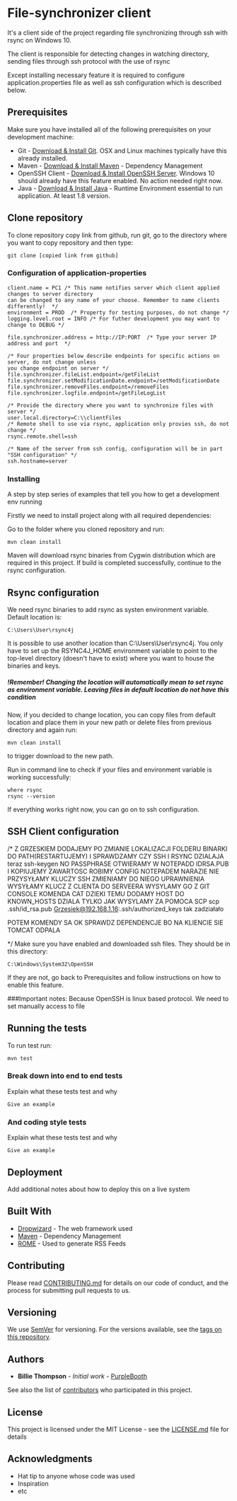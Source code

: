 # File-synchronizer client

It's a client side of the project regarding file synchronizing through ssh with rsync on Windows 10.

The client is responsible for detecting changes in watching directory, sending files through ssh protocol with the use of rsync
 

Except installing necessary feature it is required to configure application.properties file as well as ssh configuration
which is described below.

## Prerequisites
Make sure you have installed all of the following prerequisites on your development machine:
* Git - [Download & Install Git](https://git-scm.com/downloads). OSX and Linux machines typically have this already installed.
* Maven - [Download & Install Maven](https://maven.apache.org/) - Dependency Management
* OpenSSH Client - [Download & Install OpenSSH Server](https://www.bleepingcomputer.com/news/microsoft/how-to-install-the-built-in-windows-10-openssh-server/). Windows 10 should already have this feature
enabled. No action needed right now.
* Java - [Download & Install Java](https://maven.apache.org/) - Runtime Environment essential to run application. At least 1.8 version. 


## Clone repository
To clone repository copy link from github, run git, go to the directory where you want
to copy repository and then type:

```
git clone [copied link from github]
```

### Configuration of application-properties
```
client.name = PC1 /* This name notifies server which client applied changes to server directory
can be changed to any name of your choose. Remember to name clients differently!  */
environment = PROD  /* Property for testing purposes, do not change */
logging.level.root = INFO /* For futher development you may want to change to DEBUG */

file.synchronizer.address = http://IP:PORT  /* Type your server IP address and port  */

/* Four properties below describe endpoints for specific actions on server, do not change unless
you change endpoint on server */
file.synchronizer.fileList.endpoint=/getFileList
file.synchronizer.setModificationDate.endpoint=/setModificationDate
file.synchronizer.removeFiles.endpoint=/removeFiles
file.synchronizer.logfile.endpoint=/getFileLogList

/* Provide the directory where you want to synchronize files with server */
user.local.directory=C:\\clientFiles
/* Remote shell to use via rsync, application only provies ssh, do not change */
rsync.remote.shell=ssh

/* Name of the server from ssh config, configuration will be in part "SSH configuration" */
ssh.hostname=server
```
### Installing

A step by step series of examples that tell you how to get a development env running

Firstly we need to install project along with all required dependencies:

Go to the folder where you cloned repository and run:
```
mvn clean install
```
Maven will download rsync binaries from Cygwin distribution which are required in this project.
If build is completed successfully, continue to the rsync configuration.

## Rsync configuration
We need rsync binaries to add rsync as systen environment variable.
Default location is:
```
C:\Users\User\rsync4j
```
It is possible to use another location than C:\Users\User\rsync4j. You only have to set up the RSYNC4J_HOME 
environment variable to point to the top-level directory (doesn't have to exist) where you want to house the binaries 
and keys.
##### !Remember! Changing the location will automatically mean to set rsync as environment variable. Leaving files in default location do not have this condition
Now, if you decided to change location, you can copy files from default location and place them in your new path or delete
files from previous directory and again run:
```
mvn clean install
```
to trigger download to the new path.

Run in command line to check if your files and environment variable is working successfully:
```
where rsync
rsync --version
```
If everything works right now, you can go on to ssh configuration.
## SSH Client configuration
/*
Z GRZESKIEM
DODAJEMY PO ZMIANIE LOKALIZACJI FOLDERU BINARKI DO PATH(RESTARTUJEMY) I SPRAWDZAMY CZY SSH I RSYNC DZIALAJA
teraz ssh-keygen
NO PASSPHRASE
OTWIERAMY W NOTEPADD IDRSA.PUB I KOPIUJEMY ZAWARTOSC
ROBIMY CONFIG NOTEPADEM NARAZIE NIE PRZYSYŁAMY KLUCZY SSH 
ZMIENIAMY DO NIEGO UPRAWNIENIA 
WYSYŁAMY KLUCZ Z CLIENTA DO SERVEERA
WYSYLAMY GO Z GIT CONSOLE KOMENDA CAT DZIEKI TEMU DODAMY HOST DO KNOWN_HOSTS
DZIALA TYLKO JAK WYSYLAMY ZA POMOCA SCP 
scp .ssh/id_rsa.pub Grzesiek@192.168.1.16:.ssh/authorized_keys tak zadziałało

POTEM KOMENDY SA OK
SPRAWDZ DEPENDENCJE BO NA KLIENCIE SIE TOMCAT ODPALA

*/
Make sure you have enabled and downloaded ssh files. They should be in this directory:
```
C:\Windows\System32\OpenSSH
```

If they are not, go back to Prerequisites and follow instructions on how to enable this feature.

###Important notes:
 Because OpenSSH is linux based protocol. We need to set manually access to file
## Running the tests

To run test run:

```
mvn test
```

### Break down into end to end tests

Explain what these tests test and why

```
Give an example
```

### And coding style tests

Explain what these tests test and why

```
Give an example
```

## Deployment

Add additional notes about how to deploy this on a live system

## Built With

* [Dropwizard](http://www.dropwizard.io/1.0.2/docs/) - The web framework used
* [Maven](https://maven.apache.org/) - Dependency Management
* [ROME](https://rometools.github.io/rome/) - Used to generate RSS Feeds

## Contributing

Please read [CONTRIBUTING.md](https://gist.github.com/PurpleBooth/b24679402957c63ec426) for details on our code of conduct, and the process for submitting pull requests to us.

## Versioning

We use [SemVer](http://semver.org/) for versioning. For the versions available, see the [tags on this repository](https://github.com/your/project/tags). 

## Authors

* **Billie Thompson** - *Initial work* - [PurpleBooth](https://github.com/PurpleBooth)

See also the list of [contributors](https://github.com/your/project/contributors) who participated in this project.

## License

This project is licensed under the MIT License - see the [LICENSE.md](LICENSE.md) file for details

## Acknowledgments

* Hat tip to anyone whose code was used
* Inspiration
* etc
